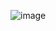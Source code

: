 

![image](https://user-images.githubusercontent.com/83432874/226020722-af353802-7bf2-473b-992d-bf403bab398f.png)


